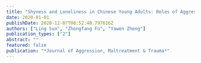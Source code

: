 ```yaml
---
title: "Shyness and Loneliness in Chinese Young Adults: Roles of Aggression and Gender"
date: 2020-01-01
publishDate: 2020-12-07T08:52:40.797616Z
authors: ["Ling Sun", "Zhongfang Fu", "Yawen Zheng"]
publication_types: ["2"]
abstract: ""
featured: false
publication: "*Journal of Aggression, Maltreatment & Trauma*"
---
```


